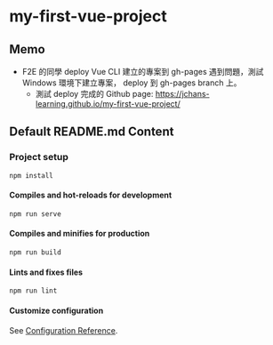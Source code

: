 # my-first-vue-project

## Memo

- F2E 的同學 deploy Vue CLI 建立的專案到 gh-pages 遇到問題，測試 Windows 環境下建立專案， deploy 到 gh-pages branch 上。
  - 測試 deploy 完成的 Github page: https://jchans-learning.github.io/my-first-vue-project/

## Default README.md Content

### Project setup

```
npm install
```

#### Compiles and hot-reloads for development

```
npm run serve
```

#### Compiles and minifies for production

```
npm run build
```

#### Lints and fixes files

```
npm run lint
```

#### Customize configuration

See [Configuration Reference](https://cli.vuejs.org/config/).
